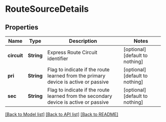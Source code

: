 # RouteSourceDetails


## Properties
Name | Type | Description | Notes
------------ | ------------- | ------------- | -------------
**circuit** | **String** | Express Route Circuit identifier | [optional] [default to nothing]
**pri** | **String** | Flag to indicate if the route learned from the primary device is active or passive | [optional] [default to nothing]
**sec** | **String** | Flag to indicate if the route learned from the secondary device is active or passive | [optional] [default to nothing]


[[Back to Model list]](../README.md#models) [[Back to API list]](../README.md#api-endpoints) [[Back to README]](../README.md)


